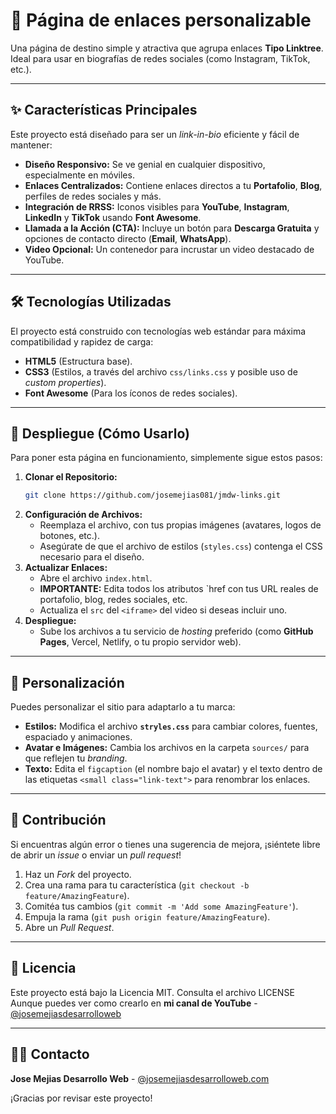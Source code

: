 # 🔗 Página de enlaces personalizable

Una página de destino simple y atractiva que agrupa enlaces **Tipo  Linktree**. Ideal para usar en biografías de redes sociales (como Instagram, TikTok, etc.).

-----

## ✨ Características Principales

Este proyecto está diseñado para ser un *link-in-bio* eficiente y fácil de mantener:

  * **Diseño Responsivo:** Se ve genial en cualquier dispositivo, especialmente en móviles.
  * **Enlaces Centralizados:** Contiene enlaces directos a tu **Portafolio**, **Blog**, perfiles de redes sociales y más.
  * **Integración de RRSS:** Iconos visibles para **YouTube**, **Instagram**, **LinkedIn** y **TikTok** usando **Font Awesome**.
  * **Llamada a la Acción (CTA):** Incluye un botón para **Descarga Gratuita** y opciones de contacto directo (**Email**, **WhatsApp**).
  * **Video Opcional:** Un contenedor para incrustar un video destacado de YouTube.

-----

## 🛠️ Tecnologías Utilizadas

El proyecto está construido con tecnologías web estándar para máxima compatibilidad y rapidez de carga:

  * **HTML5** (Estructura base).
  * **CSS3** (Estilos, a través del archivo `css/links.css` y posible uso de *custom properties*).
  * **Font Awesome** (Para los íconos de redes sociales).

-----

## 🚀 Despliegue (Cómo Usarlo)

Para poner esta página en funcionamiento, simplemente sigue estos pasos:

1.  **Clonar el Repositorio:**
    ```bash
    git clone https://github.com/josemejias081/jmdw-links.git
    ```
2.  **Configuración de Archivos:**
      * Reemplaza el archivo, con tus propias imágenes (avatares, logos de botones, etc.).
      * Asegúrate de que el archivo de estilos (`styles.css`) contenga el CSS necesario para el diseño.
3.  **Actualizar Enlaces:**
      * Abre el archivo `index.html`.
      * **IMPORTANTE:** Edita todos los atributos `href con tus URL reales de portafolio, blog, redes sociales, etc.
      * Actualiza el `src` del `<iframe>` del video si deseas incluir uno.
4.  **Despliegue:**
      * Sube los archivos a tu servicio de *hosting* preferido (como **GitHub Pages**, Vercel, Netlify, o tu propio servidor web).

-----

## 🎨 Personalización

Puedes personalizar el sitio para adaptarlo a tu marca:

  * **Estilos:** Modifica el archivo **`stryles.css`** para cambiar colores, fuentes, espaciado y animaciones.
  * **Avatar e Imágenes:** Cambia los archivos en la carpeta `sources/` para que reflejen tu *branding*.
  * **Texto:** Edita el `figcaption` (el nombre bajo el avatar) y el texto dentro de las etiquetas `<small class="link-text">` para renombrar los enlaces.

-----

## 🤝 Contribución

Si encuentras algún error o tienes una sugerencia de mejora, ¡siéntete libre de abrir un *issue* o enviar un *pull request*\!

1.  Haz un *Fork* del proyecto.
2.  Crea una rama para tu característica (`git checkout -b feature/AmazingFeature`).
3.  Comitéa tus cambios (`git commit -m 'Add some AmazingFeature'`).
4.  Empuja la rama (`git push origin feature/AmazingFeature`).
5.  Abre un *Pull Request*.

-----

## 📄 Licencia

Este proyecto está bajo la Licencia MIT. Consulta el archivo LICENSE Aunque puedes ver como crearlo en **mi canal de YouTube** - [@josemejiasdesarrolloweb](https://youtu.be/EE1w4ueL4EU)


-----

## 🧑‍💻 Contacto

**Jose Mejias Desarrollo Web** - [@josemejiasdesarrolloweb.com](https://www.josemejiasdesarrolloweb.com/contact/)

¡Gracias por revisar este proyecto\!
